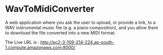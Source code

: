 # WavToMidiConverter
A web application where you ask the user to upload, or provide a link, to a WAV instrumental music file (e.g. a piano composition), and you allow them to download the file converted into a new MIDI format.

The Live URL is : http://ec2-3-109-214-224.ap-south-1.compute.amazonaws.com:8000/
